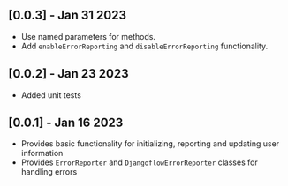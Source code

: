 ## [0.0.3] - Jan 31 2023

- Use named parameters for methods.
- Add `enableErrorReporting` and `disableErrorReporting` functionality.

## [0.0.2] - Jan 23 2023

- Added unit tests

## [0.0.1] - Jan 16 2023

- Provides basic functionality for initializing, reporting and updating user information
- Provides `ErrorReporter` and `DjangoflowErrorReporter` classes for handling errors

